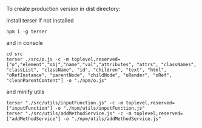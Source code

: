 To create production version in dist directory:

install terser if not installed
```
npm i -g terser 
```

and in console

```
cd src
terser ./src/o.js -c -m toplevel,reserved=["o","element","obj","name","val","attributes", "attrs", "classNames", "classList", "className", "id", "children", "text", "html", "oRefInstance", "parentNode", "childNode", "oRender", "oRef", "cleanParentContent"] -o "./npm/o.js"
```
and minify utils
```
terser "./src/utils/inputFunction.js" -c -m toplevel,reserved=["inputFunction"] -o "./npm/utils/inputFunction.js"
terser "./src/utils/addMethodService.js" -c -m toplevel,reserved=["addMethodService"] -o "./npm/utils/addMethodService.js"
```
